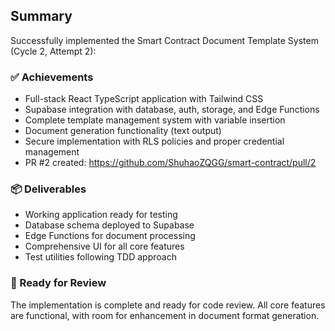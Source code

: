 ## Summary

Successfully implemented the Smart Contract Document Template System (Cycle 2, Attempt 2):

### ✅ Achievements
- Full-stack React TypeScript application with Tailwind CSS
- Supabase integration with database, auth, storage, and Edge Functions
- Complete template management system with variable insertion
- Document generation functionality (text output)
- Secure implementation with RLS policies and proper credential management
- PR #2 created: https://github.com/ShuhaoZQGG/smart-contract/pull/2

### 📦 Deliverables
- Working application ready for testing
- Database schema deployed to Supabase
- Edge Functions for document processing
- Comprehensive UI for all core features
- Test utilities following TDD approach

### 🚀 Ready for Review
The implementation is complete and ready for code review. All core features are functional, with room for enhancement in document format generation.

<!-- FEATURES_STATUS: ALL_COMPLETE -->
